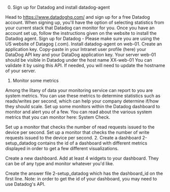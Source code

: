  0. Sign up for Datadog and install datadog-agent

Head to https://www.datadoghq.com/ and sign up for a free Datadog account. When signing up, you'll have the option of selecting statistics from your current stack that Datadog can monitor for you. Once you have an account set up, follow the instructions given on the website to install the Datadog agent.
Sign up for Datadog - Please make sure you are using the US website of Datagog (.com).
Install datadog-agent on web-01.
Create an application key.
Copy-paste in your Intranet user profile (here) your DataDog API key and your DataDog application key.
Your server web-01 should be visible in Datadog under the host name XX-web-01
You can validate it by using this API.
If needed, you will need to update the hostname of your server.
 1. Monitor some metrics

Among the litany of data your monitoring service can report to you are system metrics. You can use these metrics to determine statistics such as reads/writes per second, which can help your company determine if/how they should scale. Set up some monitors within the Datadog dashboard to monitor and alert you of a few. You can read about the various system metrics that you can monitor here: System Check.

Set up a monitor that checks the number of read requests issued to the device per second.
Set up a monitor that checks the number of write requests issued to the device per second.
 2. Create a dashboard
2-setup_datadog contains the id of a dashboard with different metrics displayed in order to get a few different visualizations.

Create a new dashboard.
Add at least 4 widgets to your dashboard. They can be of any type and monitor whatever you'd like.

Create the answer file 2-setup_datadog which has the dashboard_id on the first line. Note: in order to get the id of your dashboard, you may need to use Datadog's API.

